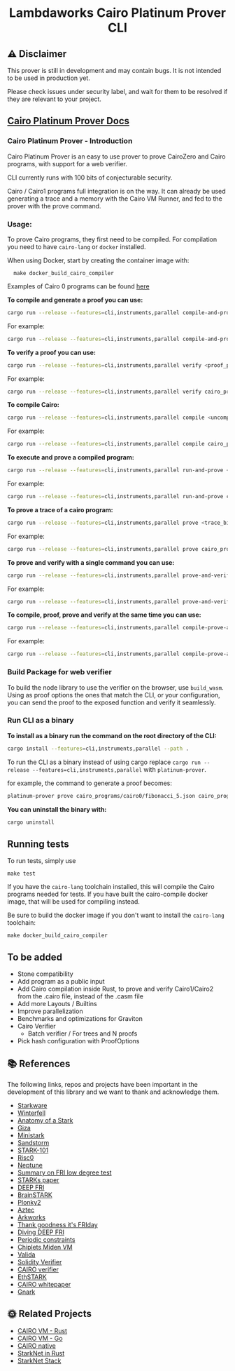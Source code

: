 <div align="center">

# Lambdaworks Cairo Platinum Prover CLI

</div>

## ⚠️ Disclaimer

This prover is still in development and may contain bugs. It is not intended to be used in production yet.

Please check issues under security label, and wait for them to be resolved if they are relevant to your project.

## [Cairo Platinum Prover Docs](<[lambdaclass.github.io/lambdaworks/](https://github.com/lambdaclass/lambdaworks/blob/main/provers/cairo/README.md)>)

### Cairo Platinum Prover - Introduction

Cairo Platinum Prover is an easy to use prover to prove CairoZero and Cairo programs, with support for a web verifier.

CLI currently runs with 100 bits of conjecturable security.

Cairo / Cairo1 programs full integration is on the way. It can already be used generating a trace and a memory with the Cairo VM Runner, and fed to the prover with the prove command.

### Usage:

To prove Cairo programs, they first need to be compiled. For compilation you need to have `cairo-lang` or `docker` installed.

When using Docker, start by creating the container image with:

```**bash**
  make docker_build_cairo_compiler
```

Examples of Cairo 0 programs can be found [here](https://github.com/lambdaclass/lambdaworks/tree/main/provers/cairo/cairo-prover-lib/cairo_programs/cairo0)

**To compile and generate a proof you can use:**

```bash
cargo run --release --features=cli,instruments,parallel compile-and-prove <program_path> <output_proof_path>
```

For example:

```bash
cargo run --release --features=cli,instruments,parallel compile-and-prove cairo_programs/cairo0/fibonacci_5.cairo cairo_programs/cairo0/fibonacci_5.proof
```

**To verify a proof you can use:**

```bash
cargo run --release --features=cli,instruments,parallel verify <proof_path>
```

For example:

```bash
cargo run --release --features=cli,instruments,parallel verify cairo_programs/cairo0/fibonacci_5.proof
```

**To compile Cairo:**

```bash
cargo run --release --features=cli,instruments,parallel compile <uncompiled_program_path>
```

For example:

```bash
cargo run --release --features=cli,instruments,parallel compile cairo_programs/cairo0/fibonacci_5.cairo
```

**To execute and prove a compiled program:**

```bash
cargo run --release --features=cli,instruments,parallel run-and-prove <compiled_program_path> <output_proof_path>
```

For example:

```bash
cargo run --release --features=cli,instruments,parallel run-and-prove cairo_programs/cairo0/fibonacci_5.json program_proof.proof
```

**To prove a trace of a cairo program:**

```bash
cargo run --release --features=cli,instruments,parallel prove <trace_bin_path> <memory_bin_path> <output_proof_path>
```

For example:

```bash
cargo run --release --features=cli,instruments,parallel prove cairo_programs/cairo0/fibonacci_5_trace.bin cairo_programs/cairo0/fibonacci_5_memory.bin program_proof.proof
```

**To prove and verify with a single command you can use:**

```bash
cargo run --release --features=cli,instruments,parallel prove-and-verify <compiled_program_path>
```

For example:

```bash
cargo run --release --features=cli,instruments,parallel prove-and-verify cairo_programs/cairo0/fibonacci_5.json
```

**To compile, proof, prove and verify at the same time you can use:**

```bash
cargo run --release --features=cli,instruments,parallel compile-prove-and-verify <program_path>
```

For example:

```bash
cargo run --release --features=cli,instruments,parallel compile-prove-and-verify cairo_programs/cairo0/fibonacci_5.cairo
```

### Build Package for web verifier

To build the node library to use the verifier on the browser, use `build_wasm`. Using as proof options the ones that match the CLI, or your configuration, you can send the proof to the exposed function and verify it seamlessly.

### Run CLI as a binary

**To install as a binary run the command on the root directory of the CLI:**

```bash
cargo install --features=cli,instruments,parallel --path .
```

To run the CLI as a binary instead of using cargo replace `cargo run --release --features=cli,instruments,parallel` with `platinum-prover`.

for example, the command to generate a proof becomes:

```bash
platinum-prover prove cairo_programs/cairo0/fibonacci_5.json cairo_programs/cairo0/fibonacci_5.proof
```

**You can uninstall the binary with:**

```bash
cargo uninstall
```

## Running tests

To run tests, simply use

```
make test
```

If you have the `cairo-lang` toolchain installed, this will compile the Cairo programs needed
for tests.
If you have built the cairo-compile docker image, that will be used for compiling instead.

Be sure to build the docker image if you don't want to install the `cairo-lang` toolchain:

```
make docker_build_cairo_compiler
```

## To be added

- Stone compatibility
- Add program as a public input
- Add Cairo compilation inside Rust, to prove and verify Cairo1/Cairo2 from the .cairo file, instead of the .casm file
- Add more Layouts / Builtins
- Improve parallelization
- Benchmarks and optimizations for Graviton
- Cairo Verifier
  - Batch verifier / For trees and N proofs
- Pick hash configuration with ProofOptions

## 📚 References

The following links, repos and projects have been important in the development of this library and we want to thank and acknowledge them.

- [Starkware](https://starkware.co/)
- [Winterfell](https://github.com/facebook/winterfell)
- [Anatomy of a Stark](https://aszepieniec.github.io/stark-anatomy/overview)
- [Giza](https://github.com/maxgillett/giza)
- [Ministark](https://github.com/andrewmilson/ministark)
- [Sandstorm](https://github.com/andrewmilson/sandstorm)
- [STARK-101](https://starkware.co/stark-101/)
- [Risc0](https://github.com/risc0/risc0)
- [Neptune](https://github.com/Neptune-Crypto)
- [Summary on FRI low degree test](https://eprint.iacr.org/2022/1216)
- [STARKs paper](https://eprint.iacr.org/2018/046)
- [DEEP FRI](https://eprint.iacr.org/2019/336)
- [BrainSTARK](https://aszepieniec.github.io/stark-brainfuck/)
- [Plonky2](https://github.com/mir-protocol/plonky2)
- [Aztec](https://github.com/AztecProtocol)
- [Arkworks](https://github.com/arkworks-rs)
- [Thank goodness it's FRIday](https://vitalik.ca/general/2017/11/22/starks_part_2.html)
- [Diving DEEP FRI](https://blog.lambdaclass.com/diving-deep-fri/)
- [Periodic constraints](https://blog.lambdaclass.com/periodic-constraints-and-recursion-in-zk-starks/)
- [Chiplets Miden VM](https://wiki.polygon.technology/docs/miden/design/chiplets/main/)
- [Valida](https://github.com/valida-xyz/valida/tree/main)
- [Solidity Verifier](https://github.com/starkware-libs/starkex-contracts/tree/master/evm-verifier/solidity/contracts/cpu)
- [CAIRO verifier](https://github.com/starkware-libs/cairo-lang/tree/master/src/starkware/cairo/stark_verifier)
- [EthSTARK](https://github.com/starkware-libs/ethSTARK/tree/master)
- [CAIRO whitepaper](https://eprint.iacr.org/2021/1063.pdf)
- [Gnark](https://github.com/Consensys/gnark)

## 🌞 Related Projects

- [CAIRO VM - Rust](https://github.com/lambdaclass/cairo-vm)
- [CAIRO VM - Go](https://github.com/lambdaclass/cairo_vm.go)
- [CAIRO native](https://github.com/lambdaclass/cairo_native/)
- [StarkNet in Rust](https://github.com/lambdaclass/starknet_in_rust)
- [StarkNet Stack](https://github.com/lambdaclass/starknet_stack)
